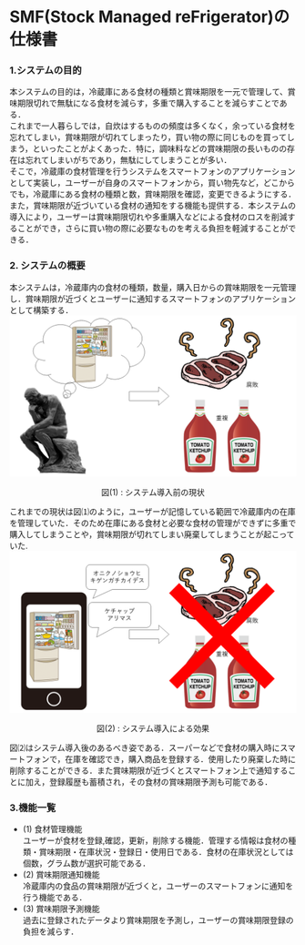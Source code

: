 # SMF(Stock Managed reFrigerator)の仕様書  

### 1.システムの目的  
本システムの目的は，冷蔵庫にある食材の種類と賞味期限を一元で管理して、賞味期限切れで無駄になる食材を減らす，多重で購入することを減らすことである．  
これまで一人暮らしでは，自炊はするものの頻度は多くなく，余っている食材を忘れてしまい，賞味期限が切れてしまったり，買い物の際に同じものを買ってしまう，といったことがよくあった．特に，調味料などの賞味期限の長いものの存在は忘れてしまいがちであり，無駄にしてしまうことが多い．  
そこで，冷蔵庫の食材管理を行うシステムをスマートフォンのアプリケーションとして実装し，ユーザーが自身のスマートフォンから，買い物先など，どこからでも，冷蔵庫にある食材の種類と数，賞味期限を確認，変更できるようにする．また，賞味期限が近づいている食材の通知をする機能も提供する．本システムの導入により，ユーザーは賞味期限切れや多重購入などによる食材のロスを削減することができ，さらに買い物の際に必要なものを考える負担を軽減することができる．  
  
### 2. システムの概要  
本システムは，冷蔵庫内の食材の種類，数量，購入日からの賞味期限を一元管理し．賞味期限が近づくとユーザーに通知するスマートフォンのアプリケーションとして構築する．  
![/Figure1.PNG](https://github.com/Keeper-Harry/Trump/blob/master/SMF/Figure1.PNG "図(1)")  
<div style="text-align: center;">
図(1) : システム導入前の現状  
</div>
  
  
これまでの現状は図⑴のように，ユーザーが記憶している範囲で冷蔵庫内の在庫を管理していた．そのため在庫にある食材と必要な食材の管理ができずに多重で購入してしまうことや，賞味期限が切れてしまい廃棄してしまうことが起こっていた.  
![/Figure2.PNG](https://github.com/Keeper-Harry/Trump/blob/master/SMF/Figure2.PNG "図(2)")  
<div style="text-align: center;">
図(2) : システム導入による効果  
</div>
  
  
図⑵はシステム導入後のあるべき姿である．スーパーなどで食材の購入時にスマートフォンで，在庫を確認でき，購入商品を登録する．使用したり廃棄した時に削除することができる．また賞味期限が近づくとスマートフォン上で通知することに加え，登録履歴も蓄積され，その食材の賞味期限予測も可能である．  
  
### 3.機能一覧  
- (1) 食材管理機能    
   ユーザーが食材を登録,確認，更新，削除する機能．管理する情報は食材の種類・賞味期限・在庫状況・登録日・使用日である．食材の在庫状況としては個数，グラム数が選択可能である．
- (2) 賞味期限通知機能  
   冷蔵庫内の食品の賞味期限が近づくと，ユーザーのスマートフォンに通知を行う機能である．
- (3) 賞味期限予測機能  
   過去に登録されたデータより賞味期限を予測し，ユーザーの賞味期限登録の負担を減らす．  

